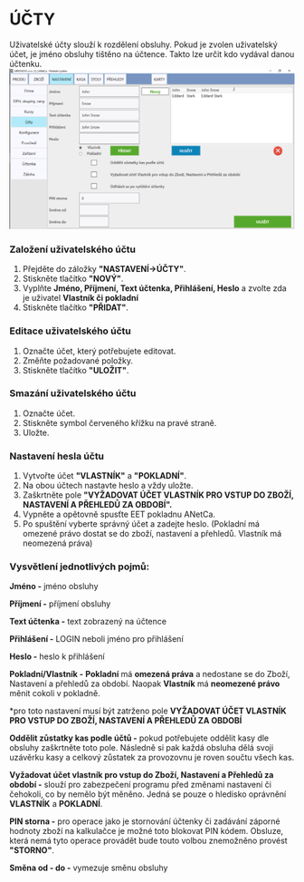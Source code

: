 # ÚČTY

Uživatelské účty slouží k rozdělení obsluhy. Pokud je zvolen uživatelský účet, je jméno obsluhy tištěno na účtence. Takto lze určit kdo vydával danou účtenku.![](/assets/ucty.PNG)

### Založení uživatelského účtu

1. Přejděte do záložky **"NASTAVENÍ-&gt;ÚČTY"**.
2. Stiskněte tlačítko **"NOVÝ"**.
3. Vyplňte **Jméno, Příjmení, Text účtenka, Přihlášení, Heslo** a zvolte zda je uživatel **Vlastník či pokladní**
4. Stiskněte tlačítko **"PŘIDAT"**.

### Editace uživatelského účtu

1. Označte účet, který potřebujete editovat.
2. Změňte požadované položky.
3. Stiskněte tlačítko **"ULOŽIT"**.

### Smazání uživatelského účtu

1. Označte účet.
2. Stiskněte symbol červeného křížku na pravé straně.
3. Uložte.

### Nastavení hesla účtu

1. Vytvořte účet **"VLASTNÍK"** a **"POKLADNÍ"**.
2. Na obou účtech nastavte heslo a vždy uložte.
3. Zaškrtněte pole **"VYŽADOVAT ÚČET VLASTNÍK PRO VSTUP DO ZBOŽÍ, NASTAVENÍ A PŘEHLEDŮ ZA OBDOBÍ".**
4. Vypněte a opětovně spusťte EET pokladnu ANetCa.
5. Po spuštění vyberte správný účet a zadejte heslo. \(Pokladní má omezené právo dostat se do zboží, nastavení a přehledů. Vlastník má neomezená práva\)

### Vysvětlení jednotlivých pojmů:

**Jméno -** jméno obsluhy

**Příjmení -** příjmení obsluhy

**Text účtenka -** text zobrazený na účtence

**Přihlášení -** LOGIN neboli jméno pro přihlášení

**Heslo -** heslo k přihlášení

**Pokladní/Vlastník -** **Pokladní** má **omezená práva** a nedostane se do Zboží, Nastavení a přehledů za období. Naopak **Vlastník** má **neomezené právo** měnit cokoli v pokladně.

\*pro toto nastavení musí být zatrženo pole **VYŽADOVAT ÚČET VLASTNÍK PRO VSTUP DO ZBOŽÍ, NASTAVENÍ A PŘEHLEDŮ ZA OBDOBÍ**

**Oddělit zůstatky kas podle účtů -** pokud potřebujete oddělit kasy dle obsluhy zaškrtněte toto pole. Následně si pak každá obsluha dělá svoji uzávěrku kasy a celkový zůstatek za provozovnu je roven součtu všech kas.

**Vyžadovat účet vlastník pro vstup do Zboží, Nastavení a Přehledů za období -** slouží pro zabezpečení programu před změnami nastavení či čehokoli, co by nemělo být měněno. Jedná se pouze o hledisko oprávnění **VLASTNÍK** a **POKLADNÍ**.

**PIN storna -** pro operace jako je stornování účtenky či zadávání záporné hodnoty zboží na kalkulačce je možné toto blokovat PIN kódem. Obsluze, která nemá tyto operace provádět bude touto volbou znemožněno provést **"STORNO"**.

**Směna od - do -** vymezuje směnu obsluhy

